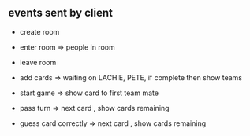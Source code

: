 
## events sent by client 

* create room
* enter room => people in room
* leave room


* add cards => waiting on LACHIE, PETE, if complete then show teams
* start game => show card to first team mate


* pass turn => next card , show cards remaining
* guess card correctly => next card , show cards remaining


